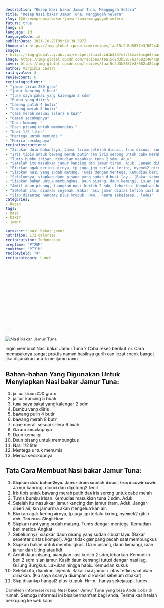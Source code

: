 ```yaml
---
description: "Resep Nasi bakar Jamur Tuna, Menggugah Selera"
title: "Resep Nasi bakar Jamur Tuna, Menggugah Selera"
slug: 930-resep-nasi-bakar-jamur-tuna-menggugah-selera
future: true
lang: id
language: id
languageCode: id
publishDate: 2021-10-23T09:16:34.397Z 
thumbnail: https://img-global.cpcdn.com/recipes/faa15c2d3b5857e3/682x484cq65/nasi-bakar-jamur-tuna-foto-resep-utama.webp
images:
- https://img-global.cpcdn.com/recipes/faa15c2d3b5857e3/682x484cq65/nasi-bakar-jamur-tuna-foto-resep-utama.webp
image: https://img-global.cpcdn.com/recipes/faa15c2d3b5857e3/682x484cq65/nasi-bakar-jamur-tuna-foto-resep-utama.webp
cover: https://img-global.cpcdn.com/recipes/faa15c2d3b5857e3/682x484cq65/nasi-bakar-jamur-tuna-foto-resep-utama.webp
author: Virginia Castro
ratingvalue: 5
reviewcount: 6
recipeingredient:
- "jamur tiram 250 gram"
- "jamur kancing 5 buah"
- "tuna saya pakai yang kalengan 2 sdm"
- "Bumbu yang diiris "
- "bawang putih 4 butir"
- "bawang merah 8 butir"
- "cabe merah sesuai selera 6 buah"
- "Garam secukupnya"
- "Daun kemangi "
- "Daun pisang untuk membungkus "
- "Nasi 1/2 liter"
- "Mentega untuk menumis "
- "Merica secukupnya"
recipeinstructions:
- "Siapkan dulu bahan2nya. Jamur tiram setelah dicuci, trus disuwir suwir. Jamur kancing, dicuci dan dipotong2 kecil"
- "Iris tipis untuk bawang merah putih dan iris serong untuk cabe merah"
- "Tumis bumbu irisan. Kemudian masukkan tuna 2 sdm. Aduk"
- "Setelah itu masukkan jamur kancing dan jamur tiram. Aduk. Jangan diberi air, krn jamurnya akan mengeluarkan air."
- "Biarkan agak kering airnya, tp juga jgn terlalu kering, nyemek2 gituh deh. Tes rasa. Singkirkan"
- "Siapkan nasi yang sudah matang. Tumis dengan mentega. Kemudian beri merica. Angkat"
- "Sebelumnya, siapkan daun pisang yang sudah dibuat layu. (Bakar sebentar diatas kompor). Agar tidak gampang pecah saat membungkus"
- "Siapkan bahan untuk membungkus. Daun pisang, daun kemangi, isian jamur dan biting atau lidi"
- "Ambil daun pisang, tuangkan nasi kurleb 2 sdm, lebarkan. Kemudian beri 2 sdm isian jamur. Kasih daun kemangi tutupi dengan nasi lagi. Gulung Bungkus. Lakukan hingga habis. Kemudian kukus"
- "Setelah itu, diamkan sejenak. Bakar nasi jamur diatas teflon saat akan dimakan. (Klu saya sisanya disimpan di kulkas sebelum dibakar)"
- "Siap disantap hangat2 plus krupuk. Hmm.. hanya sekejaaap.. ludes"
categories:
- Resep
tags:
- nasi
- bakar
- jamur

katakunci: nasi bakar jamur 
nutrition: 172 calories
recipecuisine: Indonesian
preptime: "PT25M"
cooktime: "PT31M"
recipeyield: "4"
recipecategory: Lunch


     
    
    
    
    
    
    
    
    
    
    
      
    
---
```



![Nasi bakar Jamur Tuna](https://img-global.cpcdn.com/recipes/faa15c2d3b5857e3/682x484cq65/nasi-bakar-jamur-tuna-foto-resep-utama.webp)

Ingin membuat Nasi bakar Jamur Tuna ? Coba resep berikut ini. Cara memasaknya sangat praktis namun hasilnya gurih dan lezat cocok banget jika digunakan untuk menjamu tamu

<!--inarticleads1-->

## Bahan-bahan Yang Digunakan Untuk Menyiapkan Nasi bakar Jamur Tuna:

1. jamur tiram 250 gram
1. jamur kancing 5 buah
1. tuna saya pakai yang kalengan 2 sdm
1. Bumbu yang diiris 
1. bawang putih 4 butir
1. bawang merah 8 butir
1. cabe merah sesuai selera 6 buah
1. Garam secukupnya
1. Daun kemangi 
1. Daun pisang untuk membungkus 
1. Nasi 1/2 liter
1. Mentega untuk menumis 
1. Merica secukupnya



<!--inarticleads2-->

## Tata Cara Membuat Nasi bakar Jamur Tuna:

1. Siapkan dulu bahan2nya. Jamur tiram setelah dicuci, trus disuwir suwir. Jamur kancing, dicuci dan dipotong2 kecil
1. Iris tipis untuk bawang merah putih dan iris serong untuk cabe merah
1. Tumis bumbu irisan. Kemudian masukkan tuna 2 sdm. Aduk
1. Setelah itu masukkan jamur kancing dan jamur tiram. Aduk. Jangan diberi air, krn jamurnya akan mengeluarkan air.
1. Biarkan agak kering airnya, tp juga jgn terlalu kering, nyemek2 gituh deh. Tes rasa. Singkirkan
1. Siapkan nasi yang sudah matang. Tumis dengan mentega. Kemudian beri merica. Angkat
1. Sebelumnya, siapkan daun pisang yang sudah dibuat layu. (Bakar sebentar diatas kompor). Agar tidak gampang pecah saat membungkus
1. Siapkan bahan untuk membungkus. Daun pisang, daun kemangi, isian jamur dan biting atau lidi
1. Ambil daun pisang, tuangkan nasi kurleb 2 sdm, lebarkan. Kemudian beri 2 sdm isian jamur. Kasih daun kemangi tutupi dengan nasi lagi. Gulung Bungkus. Lakukan hingga habis. Kemudian kukus
1. Setelah itu, diamkan sejenak. Bakar nasi jamur diatas teflon saat akan dimakan. (Klu saya sisanya disimpan di kulkas sebelum dibakar)
1. Siap disantap hangat2 plus krupuk. Hmm.. hanya sekejaaap.. ludes




Demikian informasi  resep Nasi bakar Jamur Tuna   yang bisa Anda coba di rumah. Semoga informasi ini bisa bermanfaat bagi Anda. Terima kasih telah berkujung ke web kami
